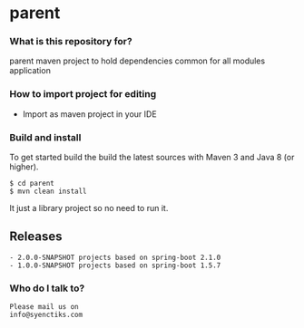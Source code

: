 # parent

### What is this repository for? ###
parent maven project to hold dependencies common for all modules application

### How to import project for editing ###

* Import as maven project in your IDE

### Build and install ###

To get started build the build the latest sources with Maven 3 and Java 8 
(or higher). 

	$ cd parent
	$ mvn clean install 

It just a library project so no need to run it.

## Releases
	- 2.0.0-SNAPSHOT projects based on spring-boot 2.1.0
	- 1.0.0-SNAPSHOT projects based on spring-boot 1.5.7

### Who do I talk to? ###
	Please mail us on
	info@syenctiks.com
